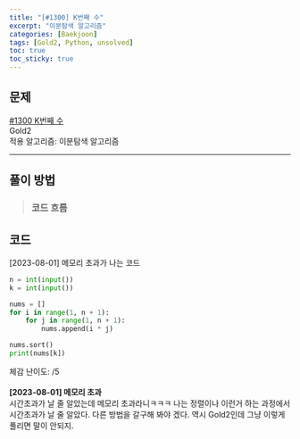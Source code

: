 ```yaml
---
title: "[#1300] K번째 수"
excerpt: "이분탐색 알고리즘"
categories: [Baekjoon]
tags: [Gold2, Python, unsolved]
toc: true
toc_sticky: true
---
```


## 문제
[#1300 K번째 수](https://www.acmicpc.net/problem/1300) <br>
Gold2 <br>
적용 알고리즘: 이분탐색 알고리즘

***

## 풀이 방법


> ### 코드 흐름

## 코드
[2023-08-01] 메모리 초과가 나는 코드
~~~python
n = int(input())
k = int(input())

nums = []
for i in range(1, n + 1):
    for j in range(1, n + 1):
        nums.append(i * j)

nums.sort()
print(nums[k])
~~~

체감 난이도: /5 <br><br>
<strong>[2023-08-01] 메모리 초과</strong><br>
시간초과가 날 줄 알았는데 메모리 초과라니ㅋㅋㅋ 나는 정렬이나 이런거 하는 과정에서 시간초과가 날 줄 알았다. 다른 방법을 갈구해 봐야 겠다. 역시 Gold2인데 그냥 이렇게 풀리면 말이 안되지.